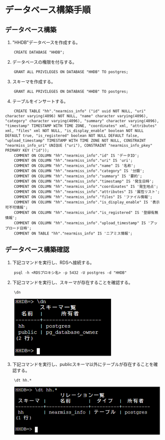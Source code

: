 # データベース構築手順
## データベース構築
1. "HHDB"データベースを作成する。

~~~
    CREATE DATABASE "HHDB";
~~~ 
2. データベースの権限を付与する。

~~~
    GRANT ALL PRIVILEGES ON DATABASE "HHDB" TO postgres;
~~~ 

3. スキーマを作成する。

~~~
    GRANT ALL PRIVILEGES ON DATABASE "HHDB" TO postgres;
~~~ 

4. テーブルをインサートする。

~~~
    CREATE TABLE "hh"."nearmiss_info" ("id" uuid NOT NULL, "uri" character varying(4096) NOT NULL, "name" character varying(4096), "category" character varying(4096), "summary" character varying(4096), "timestamp" TIMESTAMP WITH TIME ZONE, "coordinates" xml, "attributes" xml, "files" xml NOT NULL, "is_display_enable" boolean NOT NULL DEFAULT true, "is_registered" boolean NOT NULL DEFAULT false, "upload_timestamp" TIMESTAMP WITH TIME ZONE NOT NULL, CONSTRAINT "nearmiss_info_uri" UNIQUE ("uri"), CONSTRAINT "nearmiss_info_pkey" PRIMARY KEY ("id"));
    COMMENT ON COLUMN "hh"."nearmiss_info"."id" IS 'データID';
    COMMENT ON COLUMN "hh"."nearmiss_info"."uri" IS 'uri';
    COMMENT ON COLUMN "hh"."nearmiss_info"."name" IS '名称';
    COMMENT ON COLUMN "hh"."nearmiss_info"."category" IS '分類';
    COMMENT ON COLUMN "hh"."nearmiss_info"."summary" IS '要約';
    COMMENT ON COLUMN "hh"."nearmiss_info"."timestamp" IS '発生日時';
    COMMENT ON COLUMN "hh"."nearmiss_info"."coordinates" IS '発生地点';
    COMMENT ON COLUMN "hh"."nearmiss_info"."attributes" IS '属性リスト';
    COMMENT ON COLUMN "hh"."nearmiss_info"."files" IS 'ファイル情報';
    COMMENT ON COLUMN "hh"."nearmiss_info"."is_display_enable" IS '表示可不可情報';
    COMMENT ON COLUMN "hh"."nearmiss_info"."is_registered" IS '登録有無情報';
    COMMENT ON COLUMN "hh"."nearmiss_info"."upload_timestamp" IS 'アップロード日時';
    COMMENT ON TABLE "hh"."nearmiss_info" IS 'ニアミス情報';
~~~ 

## データベース構築確認
1. 下記コマンドを実行し、RDSへ接続する。

~~~
    psql -h <RDSプロキシ名> -p 5432 -U postgres -d "HHDB"
~~~ 
2. 下記コマンドを実行し、スキーマが存在することを確認する。

~~~
    \dn
~~~ 

<p style="padding-left: 30px">
  <img src="./1_2_2_Verify_that_the_schema_exists.png" alt="スキーマの存在確認" />
</p>


3. 下記コマンドを実行し、publicスキーマ以外にテーブルが存在することを確認する。

~~~
    \dt hh.*
~~~ 

<p style="padding-left: 30px">
  <img src="./1_2_3_Verify_that_the_table_exists.png" alt="テーブルの存在確認" />
</p>

